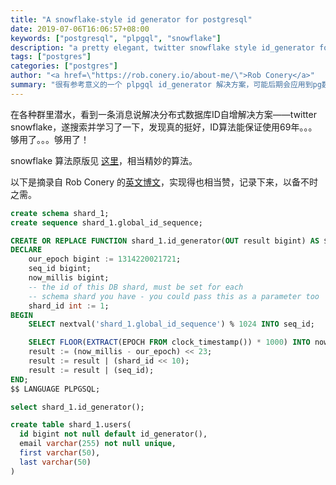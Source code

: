 ```yaml
---
title: "A snowflake-style id generator for postgresql"
date: 2019-07-06T16:06:57+08:00
keywords: ["postgresql", "plpgql", "snowflake"]
description: "a pretty elegant, twitter snowflake style id_generator for postgresql"
tags: ["postgres"]
categories: ["postgres"]
author: "<a href=\"https://rob.conery.io/about-me/\">Rob Conery</a>"
summary: "很有参考意义的一个 plpgql id_generator 解决方案，可能后期会应用到pg数据库上。"
---
```


在各种群里潜水，看到一条消息说解决分布式数据库ID自增解决方案——twitter snowflake，遂搜索并学习了一下，发现真的挺好，ID算法能保证使用69年。。。够用了。。。够用了！

snowflake 算法原版见 [这里](https://github.com/twitter-archive/snowflake/blob/snowflake-2010/src/main/scala/com/twitter/service/snowflake/IdWorker.scala)，相当精妙的算法。

以下是摘录自 Rob Conery 的[英文博文](https://rob.conery.io/2014/05/28/a-better-id-generator-for-postgresql/)，实现得也相当赞，记录下来，以备不时之需。

```sql
create schema shard_1;
create sequence shard_1.global_id_sequence;

CREATE OR REPLACE FUNCTION shard_1.id_generator(OUT result bigint) AS $$
DECLARE
    our_epoch bigint := 1314220021721;
    seq_id bigint;
    now_millis bigint;
    -- the id of this DB shard, must be set for each
    -- schema shard you have - you could pass this as a parameter too
    shard_id int := 1;
BEGIN
    SELECT nextval('shard_1.global_id_sequence') % 1024 INTO seq_id;

    SELECT FLOOR(EXTRACT(EPOCH FROM clock_timestamp()) * 1000) INTO now_millis;
    result := (now_millis - our_epoch) << 23;
    result := result | (shard_id << 10);
    result := result | (seq_id);
END;
$$ LANGUAGE PLPGSQL;

select shard_1.id_generator();
```

```sql
create table shard_1.users(
  id bigint not null default id_generator(),
  email varchar(255) not null unique,
  first varchar(50),
  last varchar(50)
)
```
